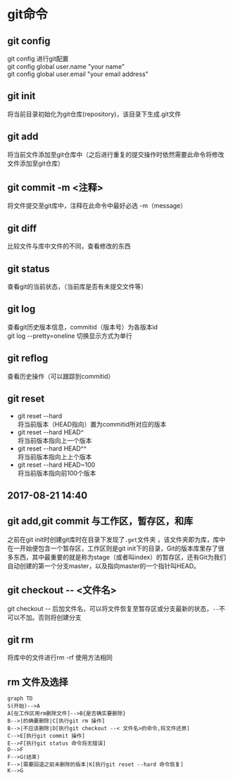 # git命令
## git config 
git config 进行git配置    
git config global user.name "your name"    
git config global user.email  "your email address"    
## git init 
将当前目录初始化为git仓库(repository)，该目录下生成.git文件
## git add
将当前文件添加至git仓库中（之后进行重复的提交操作时依然需要此命令将修改文件添加至git仓库）
## git commit -m <注释>
将文件提交至git库中，注释在此命令中最好必选 -m（message） 
## git diff 
比较文件与库中文件的不同，查看修改的东西
## git status 
查看git的当前状态，（当前库是否有未提交文件等）
## git log
查看git历史版本信息，commitid（版本号）为各版本id    
git log --pretty=oneline 切换显示方式为单行
## git reflog 
查看历史操作（可以跟踪到commitid）
## git reset
* git reset --hard <commitid>          
  将当前版本（HEAD指向）置为commitid所对应的版本    
* git reset --hard HEAD^    
  将当前版本指向上一个版本    
* git reset --hard HEAD^^    
  将当前版本指向上上个版本
* git reset --hard HEAD~100    
  将当前版本指向前100个版本

2017-08-21 14:40
-----------------
## git add,git commit 与工作区，暂存区，和库
之前在git init时创建git库时在目录下发现了`.get`文件夹 ，该文件夹即为库，库中在一开始便包含一个暂存区，工作区则是git init下的目录，Git的版本库里存了很多东西，其中最重要的就是称为stage（或者叫index）的暂存区，还有Git为我们自动创建的第一个分支master，以及指向master的一个指针叫HEAD。

## git checkout -- <文件名>
git checkout -- 后加文件名，可以将文件恢复至暂存区或分支最新的状态，`--`不可以不加。否则将创建分支

## git rm 
将库中的文件进行rm  -rf 使用方法相同

## rm 文件及选择

```
graph TD
S(开始)-->A
A[在工作区用rm删除文件]-->B{是否确实要删除}
B-->|的确要删除|C[执行git rm 操作]
B-->|不应该删除|D[执行git checkout --< 文件名>的命令,将文件还原]
C-->E[执行git commit 操作]
E-->F[执行git status 命令将无错误]
D-->F
F-->G(结束)
F-->|需要回退之前未删除的版本|K[执行git reset --hard 命令恢复]
K-->G
```

